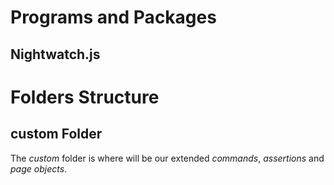 # Programs and Packages

## Nightwatch.js




# Folders Structure

## custom Folder

The *custom* folder is where will be our extended *commands*, *assertions* and *page objects*.